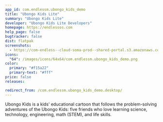 ```yaml
---
app_id: com.endlessm.ubongo_kids_demo
title: "Ubongo Kids Lite"
summary: "Ubongo Kids Lite"
developer: "Ubongo Kids Lite Developers"
homepage: https://endlessos.com
help_page: false
bugtracker: false
dist: flatpak
screenshots:
  - https://com-endless--cloud-soma-prod--shared-portal.s3.amazonaws.com/apps.337.screenshots.5b90b58b-47ed-4919-af8a-b491bfd3feb3_201905071329955757.png
icons:
  "64": /images/icons/64x64/com.endlessm.ubongo_kids_demo.png
color:
  primary: "#f15a22"
  primary-text: "#fff"
price: false
releases:

redirect_from: /com.endlessm.ubongo_kids_demo.desktop/
---
```


<p>Ubongo Kids is a kids' educational cartoon that follows the problem-solving adventures of the Ubongo Kids: five friends who love learning science, technology, engineering, math (STEM), and life skills.</p>